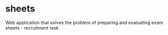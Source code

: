 # sheets
Web application that solves the problem of preparing and evaluating exam sheets - recruitment task
